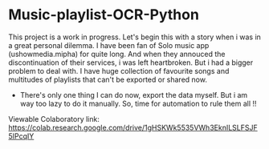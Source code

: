 # Music-playlist-OCR-Python

This project is a work in progress.
Let's begin this with a story when i was in a great personal dilemma. I have been fan of Solo music app (ushowmedia.mipha) for quite long. 
And when they annouced the discontinuation of their services, i was left heartbroken. But i had a bigger problem to deal with. I have huge collection of favourite songs and multitudes of playlists that can't be exported or shared now.

*  There's only one thing I can do now, export the data myself. But i am way too lazy to do it manually. So, time for automation to rule them all !!


Viewable Colaboratory link: https://colab.research.google.com/drive/1gHSKWk5535VWh3EknILSLFSJF5IPcqIY
